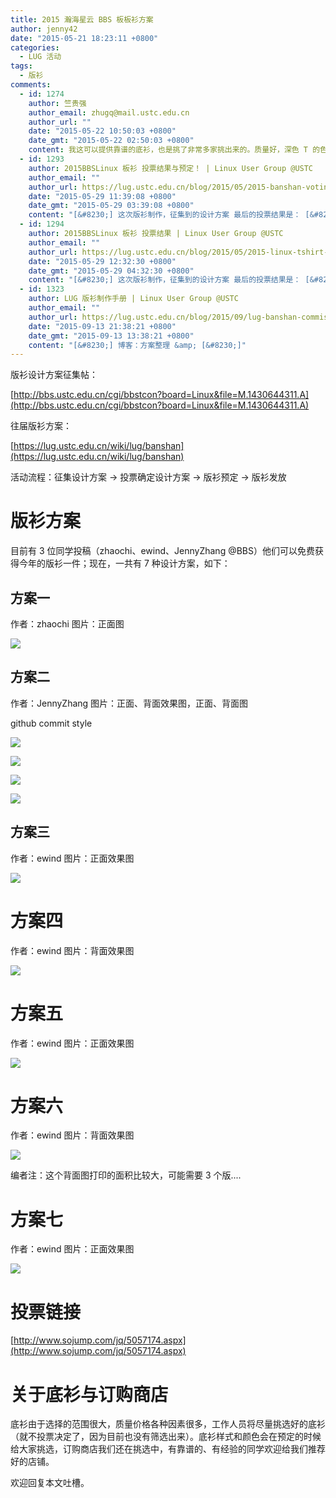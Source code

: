 ```yaml
---
title: 2015 瀚海星云 BBS 板板衫方案
author: jenny42
date: "2015-05-21 18:23:11 +0800"
categories:
  - LUG 活动
tags:
  - 版衫
comments:
  - id: 1274
    author: 竺贵强
    author_email: zhugq@mail.ustc.edu.cn
    author_url: ""
    date: "2015-05-22 10:50:03 +0800"
    date_gmt: "2015-05-22 02:50:03 +0800"
    content: 我这可以提供靠谱的底衫，也是挑了非常多家挑出来的。质量好，深色 T 的色牢度非常好。我在科大西区，直接电话我吧 138 六六 108644 :-)
  - id: 1293
    author: 2015BBSLinux 板衫 投票结果与预定！ | Linux User Group @USTC
    author_email: ""
    author_url: https://lug.ustc.edu.cn/blog/2015/05/2015-banshan-voting-result/
    date: "2015-05-29 11:39:08 +0800"
    date_gmt: "2015-05-29 03:39:08 +0800"
    content: "[&#8230;] 这次版衫制作，征集到的设计方案 最后的投票结果是： [&#8230;]"
  - id: 1294
    author: 2015BBSLinux 板衫 投票结果 | Linux User Group @USTC
    author_email: ""
    author_url: https://lug.ustc.edu.cn/blog/2015/05/2015-linux-tshirt-voting-result-and-order/
    date: "2015-05-29 12:32:30 +0800"
    date_gmt: "2015-05-29 04:32:30 +0800"
    content: "[&#8230;] 这次版衫制作，征集到的设计方案 最后的投票结果是： [&#8230;]"
  - id: 1323
    author: LUG 版衫制作手册 | Linux User Group @USTC
    author_email: ""
    author_url: https://lug.ustc.edu.cn/blog/2015/09/lug-banshan-commission-guide/
    date: "2015-09-13 21:38:21 +0800"
    date_gmt: "2015-09-13 13:38:21 +0800"
    content: "[&#8230;] 博客：方案整理 &amp; [&#8230;]"
---
```


版衫设计方案征集帖：

[http://bbs.ustc.edu.cn/cgi/bbstcon?board=Linux&file=M.1430644311.A](http://bbs.ustc.edu.cn/cgi/bbstcon?board=Linux&file=M.1430644311.A)

往届版衫方案：

[https://lug.ustc.edu.cn/wiki/lug/banshan](https://lug.ustc.edu.cn/wiki/lug/banshan)

活动流程：征集设计方案 → 投票确定设计方案 → 版衫预定 → 版衫发放

# 版衫方案

目前有 3 位同学投稿（zhaochi、ewind、JennyZhang @BBS）他们可以免费获得今年的版衫一件；现在，一共有 7 种设计方案，如下：

## 方案一

作者：zhaochi 图片：正面图

![](https://ftp.lug.ustc.edu.cn/wp-content/uploads/2015/05/Mydesign.jpg)

## 方案二

作者：JennyZhang 图片：正面、背面效果图，正面、背面图

github commit style

![](https://ftp.lug.ustc.edu.cn/wp-content/uploads/2015/05/0520-正面成品-sm.jpg)

![](https://ftp.lug.ustc.edu.cn/wp-content/uploads/2015/05/0520-背面成品-sm.jpg)

![](https://ftp.lug.ustc.edu.cn/wp-content/uploads/2015/05/0520正面图-sm.jpg)

![](https://ftp.lug.ustc.edu.cn/wp-content/uploads/2015/05/0520背面-sm.jpg)

## 方案三

作者：ewind 图片：正面效果图

![](https://ftp.lug.ustc.edu.cn/wp-content/uploads/2015/05/scheme-1-demo.jpg)

# 方案四

作者：ewind 图片：背面效果图

![](https://ftp.lug.ustc.edu.cn/wp-content/uploads/2015/05/scheme-4-demo.jpg)

# 方案五

作者：ewind 图片：正面效果图

![](https://ftp.lug.ustc.edu.cn/wp-content/uploads/2015/05/scheme-5-demo.jpg)

# 方案六

作者：ewind 图片：背面效果图

![](https://ftp.lug.ustc.edu.cn/wp-content/uploads/2015/05/scheme-3-demo.jpg)

编者注：这个背面图打印的面积比较大，可能需要 3 个版....

# 方案七

作者：ewind 图片：正面效果图

![](https://ftp.lug.ustc.edu.cn/wp-content/uploads/2015/05/scheme-2-demo.jpg)

# 投票链接

[http://www.sojump.com/jq/5057174.aspx](http://www.sojump.com/jq/5057174.aspx)

# 关于底衫与订购商店

底衫由于选择的范围很大，质量价格各种因素很多，工作人员将尽量挑选好的底衫（就不投票决定了，因为目前也没有筛选出来）。底衫样式和颜色会在预定的时候给大家挑选，订购商店我们还在挑选中，有靠谱的、有经验的同学欢迎给我们推荐好的店铺。

欢迎回复本文吐槽。
